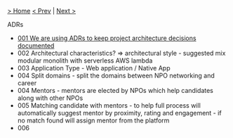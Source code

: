 [> Home](../README.md)
[< Prev](../2.Solution/Roadmap.md)  |  [Next >](../4.Views/README.md)


ADRs
- [001 We are using ADRs to keep project architecture decisions documented](ADR-001.md)
- 002 Architectural characteristics? => architectural style - suggested mix modular monolith with serverless AWS lambda  
- 003 Application Type -  Web application / Native App 
- 004 Split domains - split the domains between NPO networking and career 
- 004 Mentors - mentors are elected by NPOs which help candidates along with other NPOs 
- 005 Matching candidate with mentors - to help full process will automatically suggest mentor by proximity, rating and engagement - if no match found will assign mentor from the platform 
- 006 
